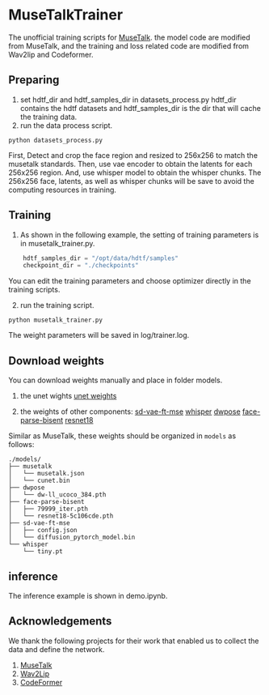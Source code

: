 # MuseTalkTrainer

The unofficial training scripts for [MuseTalk](https://github.com/TMElyralab/MuseTalk).
the model code are modified from MuseTalk, and the training and loss related code are modified from Wav2lip and Codeformer.


## Preparing
1. set hdtf_dir and hdtf_samples_dir in datasets_process.py
hdtf_dir contains the hdtf datasets and hdtf_samples_dir is the dir that will cache the training data.
2. run the data process script.
```
python datasets_process.py
```
First, Detect and crop the face region and resized to 256x256 to match the musetalk standards.
Then, use vae encoder to obtain the latents for each 256x256 region.
And, use whisper model to obtain the whisper chunks.
The 256x256 face, latents, as well as whisper chunks will be save to avoid the computing resources in training.


## Training
1. As shown in the following example, the setting of  training parameters is in musetalk_trainer.py.
```python
    hdtf_samples_dir = "/opt/data/hdtf/samples"    
    checkpoint_dir = "./checkpoints"
```
You can edit the training parameters and choose optimizer directly in the training scripts. 

2. run the training script. 
```
python musetalk_trainer.py
```
The weight parameters will be saved in log/trainer.log. 


## Download weights
You can download weights manually and place in folder models.
1. the unet wights
[unet weights](https://drive.google.com/drive/folders/1USuHLbs1ff3mFJ5QtJMAZxm_yWLwqYai?usp=sharing)

2. the weights of other components:
   [sd-vae-ft-mse](https://huggingface.co/stabilityai/sd-vae-ft-mse)
   [whisper](https://openaipublic.azureedge.net/main/whisper/models/65147644a518d12f04e32d6f3b26facc3f8dd46e5390956a9424a650c0ce22b9/tiny.pt)
   [dwpose](https://huggingface.co/yzd-v/DWPose/tree/main)
   [face-parse-bisent](https://github.com/zllrunning/face-parsing.PyTorch)
   [resnet18](https://download.pytorch.org/models/resnet18-5c106cde.pth)

Similar as MuseTalk, these weights should be organized in `models` as follows:
```
./models/
├── musetalk
│   └── musetalk.json
│   └── cunet.bin
├── dwpose
│   └── dw-ll_ucoco_384.pth
├── face-parse-bisent
│   ├── 79999_iter.pth
│   └── resnet18-5c106cde.pth
├── sd-vae-ft-mse
│   ├── config.json
│   └── diffusion_pytorch_model.bin
└── whisper
    └── tiny.pt
```


## inference
The inference example is shown in demo.ipynb. 


## Acknowledgements
We thank the following projects for their work that enabled us to collect the data and define the network.
1. [MuseTalk](https://github.com/TMElyralab/MuseTalk)
2. [Wav2Lip](https://github.com/Rudrabha/Wav2Lip)
3. [CodeFormer](https://github.com/sczhou/CodeFormer)
